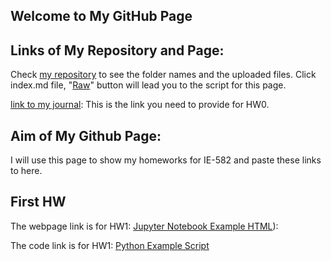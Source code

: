 ## Welcome to My GitHub Page 

## Links of My Repository and Page:

Check [my repository](https://github.com/BU-IE-582/fall-24-YusufKAvcakar) to see the folder names and the uploaded files. Click index.md file, "[Raw](https://raw.githubusercontent.com/BU-IE-582/fall-24-YusufKAvcakar/main/index.md)" button will lead you to the script for this page. 

[link to my journal](https://bu-ie-582.github.io/fall-24-YusufKAvcakar/): This is the link you need to provide for HW0.

## Aim of My Github Page:

I will use this page to show my homeworks for IE-582 and paste these links to here.

## First HW

The webpage link is for HW1:
[Jupyter Notebook Example HTML](https://github.com/BU-IE-582/fall-24-YusufKAvcakar/blob/main/HW1.html)):

The code link is for HW1:
[Python Example Script](https://github.com/BU-IE-582/fall-24-YusufKAvcakar/blob/main/HW1.ipynb)

